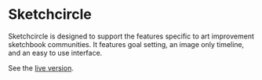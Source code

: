 # Sketchcircle

Sketchcircle is designed to support the features specific to art improvement sketchbook communities. It features goal setting, an image only timeline, and an easy to use interface.

See the [live version](http://sketchcircle.herokuapp.com).
